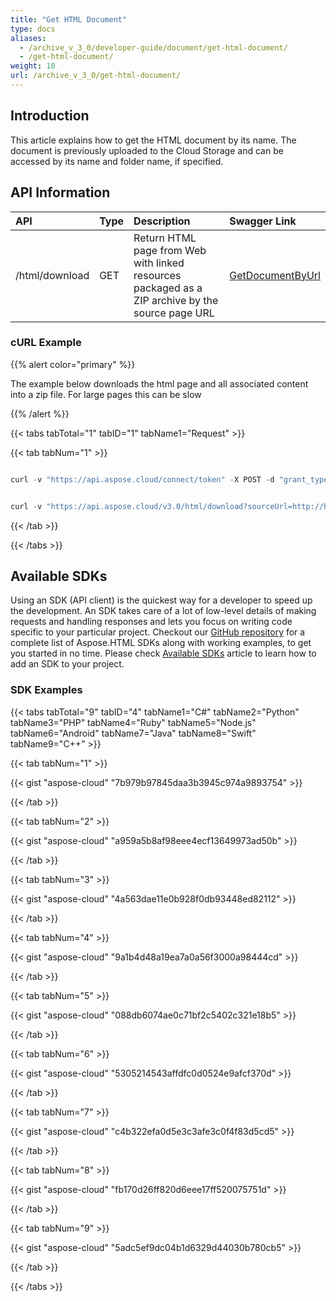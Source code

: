 ```yaml
---
title: "Get HTML Document"
type: docs
aliases:
  - /archive_v_3_0/developer-guide/document/get-html-document/
  - /get-html-document/
weight: 10
url: /archive_v_3_0/get-html-document/
---
```


## **Introduction**
This article explains how to get the HTML document by its name. The document is previously uploaded to the Cloud Storage and can be accessed by its name and folder name, if specified.
## **API Information**

|**API**|**Type**|**Description**|**Swagger Link**|
| :- | :- | :- | :- |
|/html/download|GET|Return HTML page from Web with linked resources packaged as a ZIP archive by the source page URL|[GetDocumentByUrl](https://apireference.aspose.cloud/html/#!/Document/GetDocumentByUrl)|
### **cURL Example**
{{% alert color="primary" %}} 

The example below downloads the html page and all associated content into a zip file. For large pages this can be slow

{{% /alert %}} 

{{< tabs tabTotal="1" tabID="1" tabName1="Request" >}}

{{< tab tabNum="1" >}}

```java

curl -v "https://api.aspose.cloud/connect/token" -X POST -d "grant_type=client_credentials&client_id=XXXXX&client_secret=XXXXX" -H "Content-Type: application/x-www-form-urlencoded" -H "Accept: application/json"

```

```java

curl -v "https://api.aspose.cloud/v3.0/html/download?sourceUrl=http://help.websiteos.com/websiteos/example_of_a_simple_html_page.htm" -X GET -H "Content-Type:application/json" -H "Accept:multipart/form-data"

```

{{< /tab >}}

{{< /tabs >}}
## **Available SDKs**
Using an SDK (API client) is the quickest way for a developer to speed up the development. An SDK takes care of a lot of low-level details of making requests and handling responses and lets you focus on writing code specific to your particular project. Checkout our [GitHub repository](https://github.com/aspose-html-cloud) for a complete list of Aspose.HTML SDKs along with working examples, to get you started in no time. Please check [Available SDKs](/html/available-sdks/) article to learn how to add an SDK to your project.
### **SDK Examples**
{{< tabs tabTotal="9" tabID="4" tabName1="C#" tabName2="Python" tabName3="PHP" tabName4="Ruby" tabName5="Node.js" tabName6="Android" tabName7="Java" tabName8="Swift" tabName9="C++" >}}

{{< tab tabNum="1" >}}

{{< gist "aspose-cloud" "7b979b97845daa3b3945c974a9893754" >}}

{{< /tab >}}

{{< tab tabNum="2" >}}

{{< gist "aspose-cloud" "a959a5b8af98eee4ecf13649973ad50b" >}}

{{< /tab >}}

{{< tab tabNum="3" >}}

{{< gist "aspose-cloud" "4a563dae11e0b928f0db93448ed82112" >}}

{{< /tab >}}

{{< tab tabNum="4" >}}

{{< gist "aspose-cloud" "9a1b4d48a19ea7a0a56f3000a98444cd" >}}

{{< /tab >}}

{{< tab tabNum="5" >}}

{{< gist "aspose-cloud" "088db6074ae0c71bf2c5402c321e18b5" >}}

{{< /tab >}}

{{< tab tabNum="6" >}}

{{< gist "aspose-cloud" "5305214543affdfc0d0524e9afcf370d" >}}

{{< /tab >}}

{{< tab tabNum="7" >}}

{{< gist "aspose-cloud" "c4b322efa0d5e3c3afe3c0f4f83d5cd5" >}}

{{< /tab >}}

{{< tab tabNum="8" >}}

{{< gist "aspose-cloud" "fb170d26ff820d6eee17ff520075751d" >}}

{{< /tab >}}

{{< tab tabNum="9" >}}

{{< gist "aspose-cloud" "5adc5ef9dc04b1d6329d44030b780cb5" >}}

{{< /tab >}}

{{< /tabs >}}




